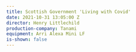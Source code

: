 ```yaml
---
title: Scottish Government 'Living with Covid'
date: 2021-10-31 13:05:00 Z
director: Henry Littlechild
production-company: Tanami
equipment: Arri Alexa Mini LF
is-shown: false
---
```


